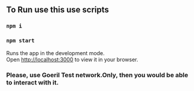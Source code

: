## To Run use this use scripts

### `npm i`

### `npm start`

Runs the app in the development mode.\
Open [http://localhost:3000](http://localhost:3000) to view it in your browser.

### Please, use Goeril Test network.Only, then you would be able to interact with it.

